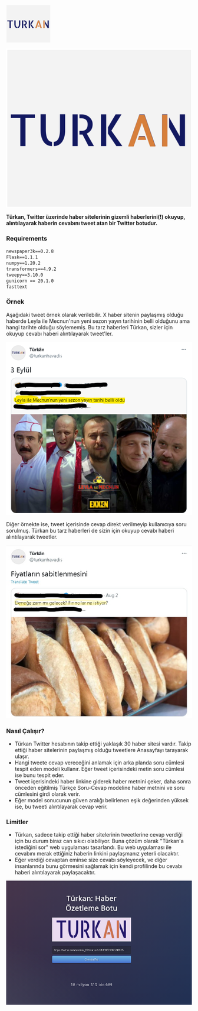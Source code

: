 <img src="logo/turkan-logo.png" width="120" />
<p align="center">
  <img src="logo/turkan-logo.png" />
</p>

**Türkan, Twitter üzerinde haber sitelerinin gizemli haberlerini(!) okuyup, alıntılayarak haberin cevabını tweet atan bir Twitter botudur.**

### Requirements

```
newspaper3k==0.2.8
Flask==1.1.1
numpy==1.20.2
transformers==4.9.2
tweepy==3.10.0
gunicorn == 20.1.0
fasttext
```

### Örnek

Aşağıdaki tweet örnek olarak verilebilir. X haber sitenin paylaşmış olduğu haberde Leyla ile Mecnun'nun yeni sezon yayın tarihinin belli olduğunu ama hangi tarihte olduğu söylememiş. Bu tarz haberleri Türkan, sizler için okuyup cevabı haberi alıntılayarak tweet'ler.

<p align="left">
  <img src="logo/turkan-ornek1.png" />
</p>

Diğer örnekte ise, tweet içerisinde cevap direkt verilmeyip kullanıcıya soru sorulmuş. Türkan bu tarz haberleri de sizin için okuyup cevabı haberi alıntılayarak tweetler.

<p align="left">
  <img src="logo/turkan-ornek2.jpg" />
</p>


### Nasıl Çalışır?

- Türkan Twitter hesabının takip ettiği yaklaşık 30 haber sitesi vardır. Takip ettiği haber sitelerinin paylaşmış olduğu tweetlere Anasayfayı tarayarak ulaşır.
- Hangi tweete cevap vereceğini anlamak için arka planda soru cümlesi tespit eden modeli kullanır. Eğer tweet içerisindeki metin soru cümlesi ise bunu tespit eder.
- Tweet içerisindeki haber linkine giderek haber metnini çeker, daha sonra önceden eğitilmiş Türkçe Soru-Cevap modeline haber metnini ve soru cümlesini girdi olarak verir.
- Eğer model sonucunun güven aralığı belirlenen eşik değerinden yüksek ise, bu tweeti alıntılayarak cevap verir.


### Limitler

- Türkan, sadece takip ettiği haber sitelerinin tweetlerine cevap verdiği için bu durum biraz can sıkıcı olabiliyor. Buna çözüm olarak "Türkan'a istediğini sor" web uygulaması tasarlandı. Bu web uygulaması ile cevabını merak ettiğiniz haberin linkini paylaşmanız yeterli olacaktır.
- Eğer verdiği cevaptan eminse size cevabı söyleyecek, ve diğer insanlarında bunu görmesini sağlamak için kendi profilinde bu cevabı haberi alıntılayarak paylaşacaktır.

<p align="center">
  <img src="logo/turkan-app-photo.png" />
</p>

